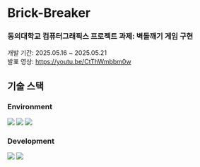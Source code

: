 # Brick-Breaker

<!-- ## 프로젝트 정보 -->
### 동의대학교 컴퓨터그래픽스 프로젝트 과제: 벽돌깨기 게임 구현  
개발 기간: 2025.05.16 ~ 2025.05.21  
발표 영상: https://youtu.be/CtThWmbbm0w

## 기술 스택
### Environment
<img src="https://img.shields.io/badge/Xcode-147EFB?style=for-the-badge&logo=Xcode&logoColor=white">
<img src="https://img.shields.io/badge/Git-F05032?style=for-the-badge&logo=Git&logoColor=white">
<img src="https://img.shields.io/badge/GitHub-181717?style=for-the-badge&logo=GitHub&logoColor=white">

### Development
<img src="https://img.shields.io/badge/C++-00599C?style=for-the-badge&logo=cplusplus&logoColor=white">
<img src="https://img.shields.io/badge/OpenGL-5586A4?style=for-the-badge&logo=opengl&logoColor=white">